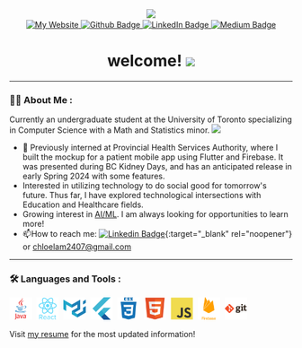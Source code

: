 <div id="header" align="center">
  <img src="https://media.giphy.com/media/hpXdHPfFI5wTABdDx9/giphy.gif" width="200"/>
  <div id="badges">
    <a href="https://chloelam.ca/" target="_blank" rel="noopener noreferrer">
      <img src="https://img.shields.io/badge/My%20Website-pink?style=for-the-badge" alt="My Website"/>
    </a>
    <a href="https://github.com/chloe2407" target="_blank" rel="noopener noreferrer">
      <img src="https://img.shields.io/badge/Github-black?style=for-the-badge&logo=github&logoColor=white" alt="Github Badge"/>
    </a>
    <a href="https://www.linkedin.com/in/chloe-lam-2407/" target="_blank" rel="noopener noreferrer">
      <img src="https://img.shields.io/badge/LinkedIn-blue?style=for-the-badge&logo=linkedin&logoColor=white" alt="LinkedIn Badge"/>
    </a>
    <a href="https://medium.com/@chloelam2407" target="_blank" rel="noopener noreferrer">
       <img src="https://img.shields.io/badge/Medium-black?style=for-the-badge&logo=medium&logoColor=white" alt="Medium Badge"/>
    </a>
    <h1>
    welcome!
    <img src="https://media.giphy.com/media/hvRJCLFzcasrR4ia7z/giphy.gif" width="30px"/>
  </h1>
  </div>
</div>

---

### :woman_technologist: About Me :
Currently an undergraduate student at the University of Toronto specializing in Computer Science with a Math and Statistics minor. <img src="https://media.giphy.com/media/WUlplcMpOCEmTGBtBW/giphy.gif" width="30">


- :telescope: Previously interned at Provincial Health Services Authority, where I built the mockup for a patient mobile app using Flutter and Firebase. It was presented during BC Kidney Days, and has an anticipated release in early Spring 2024 with some features.
- Interested in utilizing technology to do social good for tomorrow's future. Thus far, I have explored technological intersections with Education and Healthcare fields.
- Growing interest in <a href="https://medium.com/@chloelam2407/ive-always-been-fascinated-by-artificial-intelligence-38717afbc3f0" target="_blank" rel="noopener noreferrer">AI/ML</a>. I am always looking for opportunities to learn more!
- :mailbox:How to reach me: [![Linkedin Badge](https://img.shields.io/badge/-LinkedIn-blue?style=flat&logo=Linkedin&logoColor=white)](https://www.linkedin.com/in/chloe-lam-2407/){:target="_blank" rel="noopener"} or chloelam2407@gmail.com

---

### :hammer_and_wrench: Languages and Tools :
<div>
  <img src="https://github.com/devicons/devicon/blob/master/icons/java/java-original-wordmark.svg" title="Java" alt="Java" width="40" height="40"/>&nbsp;
  <img src="https://github.com/devicons/devicon/blob/master/icons/react/react-original-wordmark.svg" title="React" alt="React" width="40" height="40"/>&nbsp;
  <img src="https://github.com/devicons/devicon/blob/master/icons/materialui/materialui-original.svg" title="Material UI" alt="Material UI" width="40" height="40"/>&nbsp;
  <img src="https://github.com/devicons/devicon/blob/master/icons/flutter/flutter-original.svg" title="Flutter" alt="Flutter" width="40" height="40"/>&nbsp;
  <img src="https://github.com/devicons/devicon/blob/master/icons/css3/css3-plain-wordmark.svg"  title="CSS3" alt="CSS" width="40" height="40"/>&nbsp;
  <img src="https://github.com/devicons/devicon/blob/master/icons/html5/html5-original.svg" title="HTML5" alt="HTML" width="40" height="40"/>&nbsp;
  <img src="https://github.com/devicons/devicon/blob/master/icons/javascript/javascript-original.svg" title="JavaScript" alt="JavaScript" width="40" height="40"/>&nbsp;
  <img src="https://github.com/devicons/devicon/blob/master/icons/firebase/firebase-plain-wordmark.svg" title="Firebase" alt="Firebase" width="40" height="40"/>&nbsp;
  <img src="https://github.com/devicons/devicon/blob/master/icons/git/git-original-wordmark.svg" title="Git" **alt="Git" width="40" height="40"/>
</div>

Visit <a href="https://github.com/chloe2407/chloe-resume/tree/main" target="_blank" rel="noopener noreferrer">my resume</a> for the most updated information!

